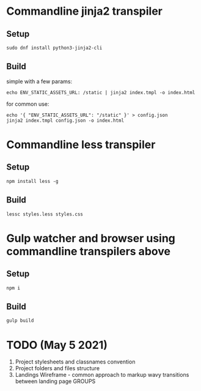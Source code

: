 # Commandline jinja2 transpiler
## Setup

```shell
sudo dnf install python3-jinja2-cli
```

## Build

simple with a few params:
```shell
echo ENV_STATIC_ASSETS_URL: /static | jinja2 index.tmpl -o index.html
```

for common use:
```shell
echo '{ "ENV_STATIC_ASSETS_URL": "/static" }' > config.json
jinja2 index.tmpl config.json -o index.html
```

# Commandline less transpiler
## Setup  

```shell
npm install less -g
```

## Build

```shell
lessc styles.less styles.css
```

# Gulp watcher and browser using commandline transpilers above

## Setup  

```shell
npm i
```

## Build

```shell
gulp build
```

# TODO (May 5 2021)

1. Project stylesheets and classnames convention
2. Project folders and files structure
3. Landings Wireframe - common approach to markup wavy transitions between landing page GROUPS
